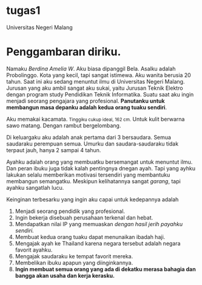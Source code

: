 tugas1
======

Universitas Negeri Malang

<title> Deskripsi Diri </title>
<body>
<h1> <b>Penggambaran diriku</b>. </h1>
<p> Namaku <i>Berdina Amelia W</i>. Aku biasa dipanggil Bela. Asalku adalah Probolinggo. Kota yang kecil, tapi sangat istimewa. Aku wanita berusia 20 tahun. Saat ini aku sedang menuntut ilmu di Universitas Negeri Malang. Jurusan yang aku ambil sangat aku sukai, yaitu Jurusan Teknik Elektro dengan program study Pendidikan Teknik Informatika. Suatu saat aku ingin menjadi seorang pengajara yang profesional. <strong>Panutanku untuk membangun masa depanku adalah kedua orang tuaku sendiri</strong>.</p>
<p> Aku memakai kacamata. <small>Tinggiku cukup ideal, 162 cm.</small> Untuk kulit berwarna sawo matang. Dengan rambut bergelombang. </p>
<p> Di keluargaku aku adalah anak pertama dari 3 bersaudara. Semua saudaraku perempuan semua. Umurku dan saudara-saudaraku tidak terpaut jauh, hanya 2 sampai 4 tahun. </p>
<p> Ayahku adalah orang yang membuatku bersemangat untuk menuntut ilmu. Dan peran ibuku juga tidak kalah pentingnya dnegan ayah. Tapi yang ayhku lakukan selalu memberikan motivasi tersendiri yang membantuku membangun semangatku. Meskipun kelihatannya sangat <i>garang</i>, tapi ayahku sangatlah lucu.</p>
<p> Keinginan terbesarku yang ingin aku capai untuk kedepannya adalah</p>
<ol>
<li> Menjadi seorang pendidik yang profesional.</li>
<li> Ingin bekerja disebuah perusahaan terkenal dan hebat.</li>
<li> Mendapatkan nilai IP yang memuaskan <em>dengan hasil jerih payahku sendiri.</em></li>
<li> Membuat kedua orang tuaku dapat menunaikan ibadah haji.</li>
<li> Mengajak ayah ke Thailand karena negara tersebut adalah negara favorit ayahku.</li>
<li> Mengajak saudaraku ke tempat favorit mereka.</li>
<li> Membelikan ibuku apapun yang diinginkannya.</li>
<li> <strong>Ingin membuat semua orang yang ada di dekatku merasa bahagia dan bangga akan usaha dan kerja kerasku.</strong></li>
</ol>
</body>
